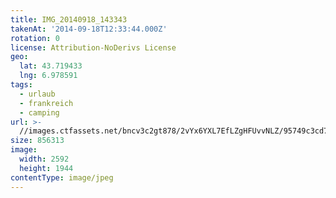 ```yaml
---
title: IMG_20140918_143343
takenAt: '2014-09-18T12:33:44.000Z'
rotation: 0
license: Attribution-NoDerivs License
geo:
  lat: 43.719433
  lng: 6.978591
tags:
  - urlaub
  - frankreich
  - camping
url: >-
  //images.ctfassets.net/bncv3c2gt878/2vYx6YXL7EfLZgHFUvvNLZ/95749c3cd7c0c175f78f72d5f73c445e/img_20140918_143343_28031241560_o
size: 856313
image:
  width: 2592
  height: 1944
contentType: image/jpeg
---
```


